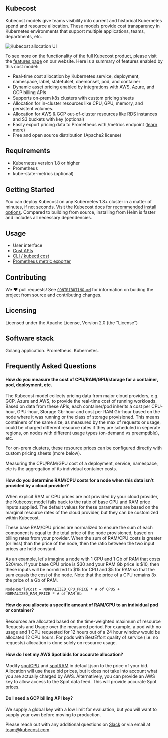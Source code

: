 ## Kubecost

Kubecost models give teams visibility into current and historical Kubernetes spend and resource allocation. These models  provide cost transparency in Kubernetes environments that support multiple applications, teams, departments, etc.

![Kubecost allocation UI](/allocation-drilldown.gif)

To see more on the functionality of the full Kubecost product, please visit the [features page](https://kubecost.com/#features) on our website. 
Here is a summary of features enabled by this cost model:

- Real-time cost allocation by Kubernetes service, deployment, namespace, label, statefulset, daemonset, pod, and container
- Dynamic asset pricing enabled by integrations with AWS, Azure, and GCP billing APIs 
- Supports on-prem k8s clusters with custom pricing sheets
- Allocation for in-cluster resources like CPU, GPU, memory, and persistent volumes.
- Allocation for AWS & GCP out-of-cluster resources like RDS instances and S3 buckets with key (optional)
- Easily export pricing data to Prometheus with /metrics endpoint ([learn more](PROMETHEUS.md))
- Free and open source distribution (Apache2 license)

## Requirements

- Kubernetes version 1.8 or higher
- Prometheus
- kube-state-metrics (optional) 

## Getting Started

You can deploy Kubecost on any Kubernetes 1.8+ cluster in a matter of minutes, if not seconds. 
Visit the Kubecost docs for [recommended install options](https://docs.kubecost.com/install). Compared to building from source, installing from Helm is faster and includes all necessary dependencies. 

## Usage

* User interface
* [Cost APIs](https://github.com/kubecost/docs/blob/master/apis.md)
* [CLI / kubectl cost](https://github.com/kubecost/kubectl-cost)
* [Prometheus metric exporter](kubecost-exporter.md)

## Contributing

We :heart: pull requests! See [`CONTRIBUTING.md`](CONTRIBUTING.md) for information on buiding the project from source
and contributing changes. 

## Licensing

Licensed under the Apache License, Version 2.0 (the "License")

 ## Software stack

Golang application. 
Prometheus. 
Kubernetes. 

## Frequently Asked Questions

#### How do you measure the cost of CPU/RAM/GPU/storage for a container, pod, deployment, etc.

The Kubecost model collects pricing data from major cloud providers, e.g. GCP, Azure and AWS, to provide the real-time cost of running workloads. Based on data from these APIs, each container/pod inherits a cost per CPU-hour, GPU-hour, Storage Gb-hour and cost per RAM Gb-hour based on the node where it was running or the class of storage provisioned. This means containers of the same size, as measured by the max of requests or usage, could be charged different resource rates if they are scheduled in seperate regions, on nodes with different usage types (on-demand vs preemptible), etc. 

For on-prem clusters, these resource prices can be configured directly with custom pricing sheets (more below).

Measuring the CPU/RAM/GPU cost of a deployment, service, namespace, etc is the aggregation of its individual container costs.

#### How do you determine RAM/CPU costs for a node when this data isn’t provided by a cloud provider?

When explicit RAM or CPU prices are not provided by your cloud provider, the Kubecost model falls back to the ratio of base CPU and RAM price inputs supplied. The default values for these parameters are based on the marginal resource rates of the cloud provider, but they can be customized within Kubecost.

These base RAM/CPU prices are normalized to ensure the sum of each component is equal to the total price of the node provisioned, based on billing rates from your provider. When the sum of RAM/CPU costs is greater (or less) than the price of the node, then the ratio between the two input prices are held constant.  

As an example, let's imagine a node with 1 CPU and 1 Gb of RAM that costs $20/mo. If your base CPU price is $30 and your RAM Gb price is $10, then these inputs will be normlized to $15 for CPU and $5 for RAM so that the sum equals the cost of the node. Note that the price of a CPU remains 3x the price of a Gb of RAM. 

    NodeHourlyCost = NORMALIZED_CPU_PRICE * # of CPUS + NORMALIZED_RAM_PRICE * # of RAM Gb

#### How do you allocate a specific amount of RAM/CPU to an individual pod or container?

Resources are allocated based on the time-weighted maximum of resource Requests and Usage over the measured period. For example, a pod with no usage and 1 CPU requested for 12 hours out of a 24 hour window would be allocated 12 CPU hours. For pods with BestEffort quality of service (i.e. no requests) allocation is done solely on resource usage. 

#### How do I set my AWS Spot bids for accurate allocation?

Modify [spotCPU](https://github.com/kubecost/cost-model/blob/master/configs/default.json#L5) and  [spotRAM](https://github.com/kubecost/cost-model/blob/master/configs/default.json#L7) in default.json to the price of your bid. Allocation will use these bid prices, but it does not take into account what you are actually charged by AWS. Alternatively, you can provide an AWS key to allow access to the Spot data feed. This will provide accurate Spot prices. 

#### Do I need a GCP billing API key?

We supply a global key with a low limit for evaluation, but you will want to supply your own before moving to production.  
  
Please reach out with any additional questions on  [Slack](https://join.slack.com/t/kubecost/shared_invite/enQtNTA2MjQ1NDUyODE5LWFjYzIzNWE4MDkzMmUyZGU4NjkwMzMyMjIyM2E0NGNmYjExZjBiNjk1YzY5ZDI0ZTNhZDg4NjlkMGRkYzFlZTU) or via email at [team@kubecost.com](team@kubecost.com). 
